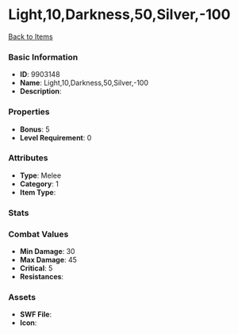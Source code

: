 # Light,10,Darkness,50,Silver,-100



[Back to Items](../items.md)

### Basic Information

- **ID**: 9903148
- **Name**: Light,10,Darkness,50,Silver,-100
- **Description**: 

### Properties

- **Bonus**: 5
- **Level Requirement**: 0

### Attributes

- **Type**: Melee
- **Category**: 1
- **Item Type**: 

### Stats


### Combat Values

- **Min Damage**: 30
- **Max Damage**: 45
- **Critical**: 5
- **Resistances**: 

### Assets

- **SWF File**: 
- **Icon**: 

